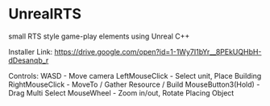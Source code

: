 # UnrealRTS
small RTS style game-play elements using Unreal C++

Installer Link: https://drive.google.com/open?id=1-1Wy7I1bYr__8PEkUQHbH-dDesanqb_r

Controls:
  WASD - Move camera
  LeftMouseClick - Select unit, Place Building
  RightMouseClick - MoveTo / Gather Resource / Build
  MouseButton3(Hold) - Drag Multi Select
  MouseWheel - Zoom in/out, Rotate Placing Object
  
